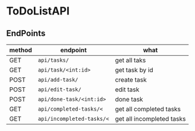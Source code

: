 # ToDoListAPI

## EndPoints

| method | endpoint | what|
|--------|----------|-----|
| GET  | `api/tasks/` | get all taks|
| GET  | `api/task/<int:id>` | get task by id|
| POST | `api/add-task/` | create task|
| POST | `api/edit-task/` | edit task|
| POST | `api/done-task/<int:id>` | done task|
| GET | `api/completed-tasks/<` | get all completed tasks|
| GET | `api/incompleted-tasks/<` | get all incompleted tasks|
